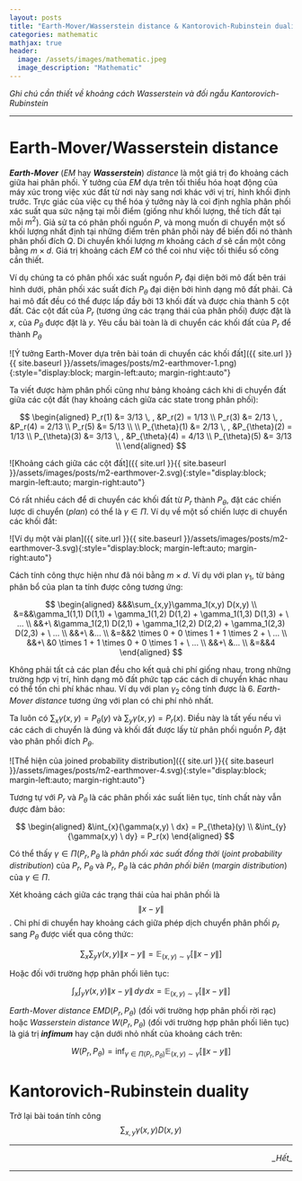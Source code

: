 ```yaml
---
layout: posts
title: "Earth-Mover/Wasserstein distance & Kantorovich-Rubinstein duality"
categories: mathematic
mathjax: true
header:
  image: /assets/images/mathematic.jpeg
  image_description: "Mathematic"
---
```


*Ghi chú cần thiết về khoảng cách Wasserstein và đối ngẫu Kantorovich-Rubinstein*

---

# Earth-Mover/Wasserstein distance

***Earth-Mover*** (*EM* hay ***Wasserstein***) *distance* là một giá trị đo khoảng cách giữa hai phân phối. 
Ý tưởng của *EM* dựa trên tối thiểu hóa hoạt động của máy xúc trong việc xúc đất từ nơi này sang nơi khác với vị trí, 
hình khối định trước. Trực giác của việc cụ thể hóa ý tưởng này là coi định nghĩa phân phối xác suất qua sức nặng tại 
mỗi điểm (giống như khối lượng, thể tích đất tại mỗi $m^2$). Giả sử ta có phân phối nguồn $P$, và mong muốn di chuyển 
một số khối lượng nhất định tại những điểm trên phân phối này để biến đổi nó thành phân phối đích $Q$. Di chuyển khối 
lượng $m$ khoảng cách $d$ sẽ cần một công bằng $m \times d$. Giá trị khoảng cách *EM* có thể coi như việc tối thiểu số 
công cần thiết.

Ví dụ chúng ta có phân phối xác suất nguồn $P_r$ đại diện bởi mô đất bên trái hình dưới, phân phối xác suất đích 
$P_{\theta}$ đại diện bởi hình dạng mô đất phải. Cả hai mô đất đều có thể được lấp đầy bởi 13 khối đất và được chia 
thành 5 cột đất. Các cột đất của $P_r$ (tương ứng các trạng thái của phân phối) được đặt là $x$, của $P_{\theta}$ được 
đặt là $y$. Yêu cầu bài toàn là di chuyển các khối đất của $P_r$ để thành $P_{\theta}$

![Ý tưởng Earth-Mover dựa trên bài toán di chuyển các khối đất]({{ site.url }}{{ site.baseurl }}/assets/images/posts/m2-earthmover-1.png){:style="display:block; margin-left:auto; margin-right:auto"}

Ta viết được hàm phân phối cũng như bảng khoảng cách khi di chuyển đất 
giữa các cột đất (hay khoảng cách giữa các state trong phân phối):  

$$ \begin{aligned}
P_r(1) &= 3/13 \, , &P_r(2) = 1/13 \\
P_r(3) &= 2/13 \, , &P_r(4) = 2/13 \\
P_r(5) &= 5/13 \\
\\
P_{\theta}(1) &= 2/13 \, , &P_{\theta}(2) = 1/13 \\
P_{\theta}(3) &= 3/13 \, , &P_{\theta}(4) = 4/13 \\
P_{\theta}(5) &= 3/13 \\
\end{aligned} $$

![Khoảng cách giữa các cột đất]({{ site.url }}{{ site.baseurl }}/assets/images/posts/m2-earthmover-2.svg){:style="display:block; margin-left:auto; margin-right:auto"}

Có rất nhiều cách để di chuyển các khối đất từ $P_r$ thành $P_{\theta}$, đặt các chiến lược di chuyển (*plan*) có thể 
là $\gamma \in \Pi$. Ví dụ về một số chiến lược di chuyển các khối đất:

![Ví dụ một vài plan]({{ site.url }}{{ site.baseurl }}/assets/images/posts/m2-earthmover-3.svg){:style="display:block; margin-left:auto; margin-right:auto"}

Cách tính công thực hiện như đã nói bằng $m \times d$. Ví dụ với plan ${\gamma}_1$, từ bảng phân bổ của plan ta tính được 
công tương ứng:

$$ \begin{aligned}
&&&\sum_{x,y}\gamma_1(x,y) D(x,y) \\
&=&&\gamma_1(1,1) D(1,1) + \gamma_1(1,2) D(1,2) + \gamma_1(1,3) D(1,3) + \ ... \\
&&+\ &\gamma_1(2,1) D(2,1) + \gamma_1(2,2) D(2,2) + \gamma_1(2,3) D(2,3) +  \ ... \\
&&+\ &... \\
&=&&2 \times 0 + 0 \times 1 + 1 \times 2 + \ ... \\
&&+\ &0 \times 1 + 1 \times 0 + 0 \times 1 + \ ... \\
&&+\ &... \\
&=&&4
\end{aligned} $$

Không phải tất cả các plan đều cho kết quả chi phí giống nhau, trong những trường hợp vị trí, hình dạng mô đất phức 
tạp các cách di chuyển khác nhau có thể tốn chi phí khác nhau. Ví dụ với plan ${\gamma}_2$ công tính được là 6. 
*Earth-Mover distance* tương ứng với plan có chi phí nhỏ 
nhất.

Ta luôn có $\sum_x \gamma(x,y) = P_{\theta}(y)$ và $\sum_y \gamma(x,y) = P_r(x)$. Điều này là tất yếu nếu vì các cách 
di chuyển là đúng và khối đất được lấy từ phân phối nguồn $P_r$ đặt vào phân phối đích $P_{\theta}$.

![Thể hiện của joined probability distribution]({{ site.url }}{{ site.baseurl }}/assets/images/posts/m2-earthmover-4.svg){:style="display:block; margin-left:auto; margin-right:auto"}

Tương tự với $P_r$ và $P_{\theta}$ là các phân phối xác suất liên tục, tính chất này vẫn được đảm bảo:

$$ \begin{aligned} 
&\int_{x}{\gamma(x,y) \ dx} = P_{\theta}(y) \\
&\int_{y}{\gamma(x,y) \ dy} = P_r(x)
\end{aligned} $$

Có thể thấy $\gamma \in \Pi(P_r, P_{\theta}$ là *phân phối xác suất đồng thời* (*joint probability distribution*) của 
$P_r$, $P_{\theta}$ và $P_r$, $P_{\theta}$ là các *phân phối biên* (*margin distribution*) của $\gamma \in \Pi$.

Xét khoảng cách giữa các trạng thái của hai phân phối là $$\|x - y\|$$. Chi phí di chuyển hay khoảng cách giữa phép dịch 
chuyển phân phối $p_r$ sang $P_{\theta}$ được viết qua công thức:

$$\sum_x \sum_y \gamma(x,y) \| x - y \| = \mathbb{E}_{(x,y) \sim \gamma}\big[\|x - y\|\big]$$

Hoặc đối với trường hợp phân phối liên tục:

$$\int_x \int_y \gamma(x,y) \| x - y \| \,dy\,dx = \mathbb{E}_{(x,y) \sim \gamma}\big[\|x - y\|\big]$$

*Earth-Mover distance* $EMD(P_r, P_{\theta})$ (đối với trường hợp phân phối rời rạc) hoặc *Wasserstein distance* 
$W(P_r, P_{\theta})$ (đối với trường hợp phân phối liên tục) là giá trị ***infimum*** hay cận dưới nhỏ nhất của khoảng cách trên:

$$ W(P_r, P_{\theta}) = \inf_{\gamma \in \Pi(P_r ,P_{\theta})} \mathbb{E}_{(x,y) \sim \gamma}\big[\|x - y\|\big] $$

# Kantorovich-Rubinstein duality

Trở lại bài toán tính công $$ \sum_{x,y}\gamma(x,y) D(x,y) $$

---

<div align="right"><i>_Hết_</i></div> 

---